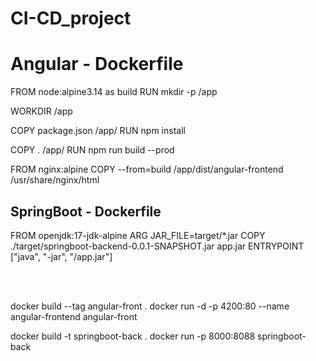 # CI-CD_project

<h1>Angular - Dockerfile</h1>

FROM node:alpine3.14 as build
RUN mkdir -p /app

WORKDIR /app

COPY package.json /app/
RUN npm install

COPY . /app/
RUN npm run build --prod 

FROM nginx:alpine
COPY --from=build /app/dist/angular-frontend /usr/share/nginx/html

<h2> SpringBoot - Dockerfile</h2>

FROM openjdk:17-jdk-alpine
ARG JAR_FILE=target/*.jar
COPY ./target/springboot-backend-0.0.1-SNAPSHOT.jar app.jar
ENTRYPOINT ["java", "-jar", "/app.jar"]

<br>
<br>

docker build --tag angular-front .
docker run -d -p 4200:80 --name angular-frontend angular-front

docker build -t springboot-back .
docker run -p 8000:8088 springboot-back
